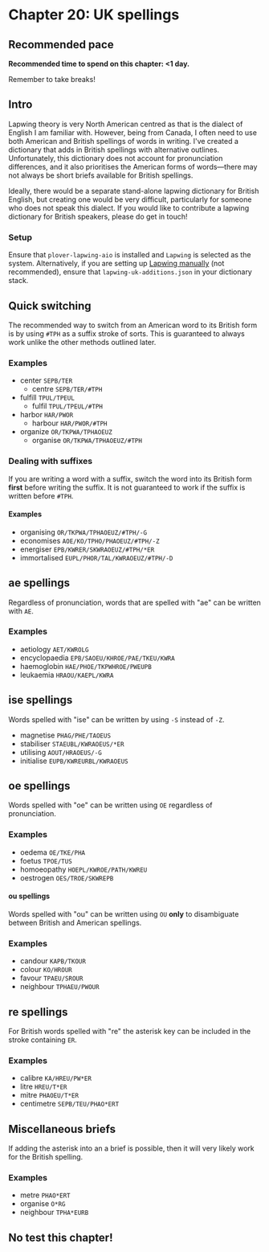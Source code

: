 # Chapter 20: UK spellings

## Recommended pace

**Recommended time to spend on this chapter: <1 day.**

Remember to take breaks!

## Intro

Lapwing theory is very North American centred as that is the dialect of English I am familiar with. However, being from Canada, I often need to use both American and British spellings of words in writing. I've created a dictionary that adds in British spellings with alternative outlines. Unfortunately, this dictionary does not account for pronunciation differences, and it also prioritises the American forms of words—there may not always be short briefs available for British spellings.

Ideally, there would be a separate stand-alone lapwing dictionary for British English, but creating one would be very difficult, particularly for someone who does not speak this dialect. If you would like to contribute a lapwing dictionary for British speakers, please do get in touch!

### Setup

Ensure that <code class="code-mono">plover-lapwing-aio</code> is installed and <code class="code-mono">Lapwing</code> is selected as the system. Alternatively, if you are setting up [Lapwing manually](Appendix-B.md) (not recommended), ensure that <code class="code-mono">lapwing-uk-additions.json</code> in your dictionary stack.

## Quick switching

The recommended way to switch from an American word to its British form is by using `#TPH` as a suffix stroke of sorts. This is guaranteed to always work unlike the other methods outlined later.

### Examples

* center `SEPB/TER`
   * centre `SEPB/TER/#TPH`
* fulfill `TPUL/TPEUL`
   * fulfil `TPUL/TPEUL/#TPH`
* harbor `HAR/PWOR`
   * harbour `HAR/PWOR/#TPH`
*  organize `OR/TKPWA/TPHAOEUZ`
   * organise `OR/TKPWA/TPHAOEUZ/#TPH`

### Dealing with suffixes

If you are writing a word with a suffix, switch the word into its British form **first** before writing the suffix. It is not guaranteed to work if the suffix is written before `#TPH`.

#### Examples
* organising `OR/TKPWA/TPHAOEUZ/#TPH/-G`
* economises `AOE/KO/TPHO/PHAOEUZ/#TPH/-Z`
* energiser `EPB/KWRER/SKWRAOEUZ/#TPH/*ER`
* immortalised `EUPL/PHOR/TAL/KWRAOEUZ/#TPH/-D`

## ae spellings

Regardless of pronunciation, words that are spelled with "ae" can be written with `AE`.

### Examples

* aetiology `AET/KWROLG`
* encyclopaedia `EPB/SAOEU/KHROE/PAE/TKEU/KWRA` 
* haemoglobin `HAE/PHOE/TKPWHROE/PWEUPB`
* leukaemia `HRAOU/KAEPL/KWRA`


## ise spellings

Words spelled with "ise" can be written by using `-S` instead of `-Z`.

* magnetise `PHAG/PHE/TAOEUS`
* stabiliser `STAEUBL/KWRAOEUS/*ER`
* utilising `AOUT/HRAOEUS/-G`
* initialise `EUPB/KWREURBL/KWRAOEUS`

## oe spellings

Words spelled with "oe" can be written using `OE` regardless of pronunciation.

### Examples
* oedema `OE/TKE/PHA`
* foetus `TPOE/TUS`
* homoeopathy `HOEPL/KWROE/PATH/KWREU`
* oestrogen `OES/TROE/SKWREPB`

#### ou spellings

Words spelled with "ou" can be written using `OU` **only** to disambiguate between British and American spellings.

### Examples
* candour `KAPB/TKOUR`
* colour `KO/HROUR`
* favour `TPAEU/SROUR`
* neighbour `TPHAEU/PWOUR`

## re spellings

For British words spelled with "re" the asterisk key can be included in the stroke containing `ER`.

### Examples
* calibre `KA/HREU/PW*ER`
* litre `HREU/T*ER`
* mitre `PHAOEU/T*ER`
* centimetre `SEPB/TEU/PHAO*ERT`

## Miscellaneous briefs

If adding the asterisk into an a brief is possible, then it will very likely work for the British spelling.

### Examples
* metre `PHAO*ERT`
* organise `O*RG`
* neighbour `TPHA*EURB`

## No test this chapter!

